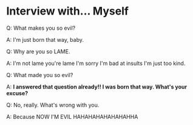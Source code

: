 # Interview with... Myself

Q: What makes you so evil?

A: I'm just born that way, baby.

Q: Why are you so LAME.

A: I'm not lame you're lame I'm sorry I'm bad at insults I'm just too kind.

Q: What made you so evil?

A: **I answered that question already!! I was born that way. What's your excuse?**

Q: No, really. What's wrong with you.

A: Because NOW I'M EVIL HAHAHAHAHAHAHAHHA